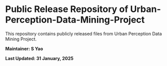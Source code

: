# Public Release Repository of Urban-Perception-Data-Mining-Project
This repository contains publicly released files from Urban Perception Data Mining Project.

**Maintainer: S Yao**

**Last Updated: 31 January, 2025**
